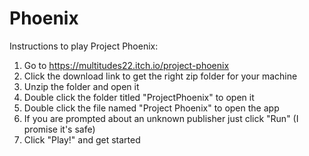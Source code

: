 # Phoenix

Instructions to play Project Phoenix:

1. Go to https://multitudes22.itch.io/project-phoenix
3. Click the download link to get the right zip folder for your machine
4. Unzip the folder and open it
5. Double click the folder titled "ProjectPhoenix" to open it
6. Double click the file named "Project Phoenix" to open the app
7. If you are prompted about an unknown publisher just click "Run" (I promise it's safe)
8. Click "Play!" and get started

